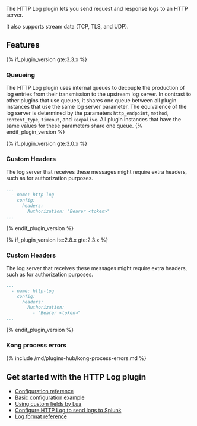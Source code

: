 The HTTP Log plugin lets you send request and response logs to an HTTP server.

It also supports stream data (TCP, TLS, and UDP).

## Features

{% if_plugin_version gte:3.3.x %}
### Queueing

The HTTP Log plugin uses internal queues to decouple the production of
log entries from their transmission to the upstream log server.  In
contrast to other plugins that use queues, it shares one queue
between all plugin instances that use the same log server parameter.
The equivalence of the log server is determined by the parameters
`http_endpoint`, `method`, `content_type`, `timeout`, and `keepalive`.
All plugin instances that have the same values for these parameters
share one queue.
{% endif_plugin_version %}

{% if_plugin_version gte:3.0.x %}

### Custom Headers

The log server that receives these messages might require extra headers, such as for authorization purposes.

```yaml
...
  - name: http-log
    config:
      headers:
        Authorization: "Bearer <token>"
...
```

{% endif_plugin_version %}

{% if_plugin_version lte:2.8.x gte:2.3.x %}

### Custom Headers

The log server that receives these messages might require extra headers, such as for authorization purposes.

```yaml
...
  - name: http-log
    config:
      headers:
        Authorization: 
          - "Bearer <token>"
...
```

{% endif_plugin_version %}

### Kong process errors

{% include /md/plugins-hub/kong-process-errors.md %}

## Get started with the HTTP Log plugin
* [Configuration reference](/hub/kong-inc/http-log/configuration/)
* [Basic configuration example](/hub/kong-inc/http-log/how-to/basic-example/)
* [Using custom fields by Lua](/hub/kong-inc/http-log/how-to/custom-fields/)
* [Configure HTTP Log to send logs to Splunk](/hub/kong-inc/http-log/how-to/custom-fields/)
* [Log format reference](/hub/kong-inc/http-log/how-to/log-format/)

